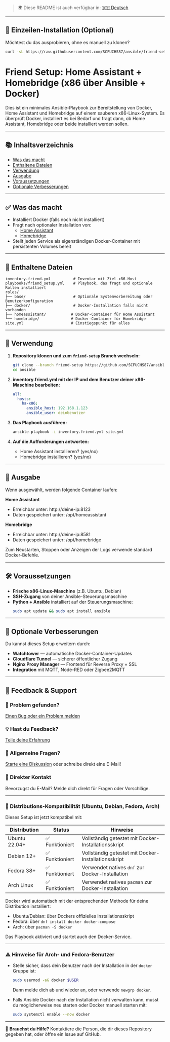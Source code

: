 > 🌍 Diese README ist auch verfügbar in: [🇩🇪 Deutsch](translations/readme.friendsetup.de.md)

---

## 🧩 Einzeilen-Installation (Optional)

Möchtest du das ausprobieren, ohne es manuell zu klonen?

```bash
curl -sL https://raw.githubusercontent.com/SCFUCHS87/ansible/friend-setup/install_friend_setup.sh | bash
```

# Friend Setup: Home Assistant + Homebridge (x86 über Ansible + Docker)

Dies ist ein minimales Ansible-Playbook zur Bereitstellung von Docker, Home Assistant und Homebridge auf einem sauberen x86-Linux-System. Es überprüft Docker, installiert es bei Bedarf und fragt dann, ob Home Assistant, Homebridge oder beide installiert werden sollen.

---

## 📚 Inhaltsverzeichnis
- [Was das macht](#was-das-macht)
- [Enthaltene Dateien](#enthaltene-dateien)
- [Verwendung](#verwendung)
- [Ausgabe](#ausgabe)
- [Voraussetzungen](#voraussetzungen)
- [Optionale Verbesserungen](#optionale-verbesserungen)

---

## ✅ Was das macht

- Installiert Docker (falls noch nicht installiert)
- Fragt nach optionaler Installation von:
  - [Home Assistant](https://www.home-assistant.io/)
  - [Homebridge](https://homebridge.io/)
- Stellt jeden Service als eigenständigen Docker-Container mit persistenten Volumes bereit

---

## 📁 Enthaltene Dateien

```
inventory.friend.yml          # Inventar mit Ziel-x86-Host
playbooks/friend_setup.yml    # Playbook, das fragt und optionale Rollen installiert
roles/
├── base/                     # Optionale Systemvorbereitung oder Benutzerkonfiguration
├── docker/                   # Docker-Installation falls nicht vorhanden
├── homeassistant/           # Docker-Container für Home Assistant
└── homebridge/              # Docker-Container für Homebridge
site.yml                     # Einstiegspunkt für alles
```

---

## 🚀 Verwendung

1. **Repository klonen und zum `friend-setup` Branch wechseln:**
   ```bash
   git clone --branch friend-setup https://github.com/SCFUCHS87/ansible.git
   cd ansible
   ```

2. **inventory.friend.yml mit der IP und dem Benutzer deiner x86-Maschine bearbeiten:**
   ```yaml
   all:
     hosts:
       ha-x86:
         ansible_host: 192.168.1.123
         ansible_user: deinbenutzer
   ```

3. **Das Playbook ausführen:**
   ```bash
   ansible-playbook -i inventory.friend.yml site.yml
   ```

4. **Auf die Aufforderungen antworten:**
   - Home Assistant installieren? (yes/no)
   - Homebridge installieren? (yes/no)

---

## 🧾 Ausgabe

Wenn ausgewählt, werden folgende Container laufen:

**Home Assistant**
- Erreichbar unter: http://deine-ip:8123
- Daten gespeichert unter: /opt/homeassistant

**Homebridge**  
- Erreichbar unter: http://deine-ip:8581
- Daten gespeichert unter: /opt/homebridge

Zum Neustarten, Stoppen oder Anzeigen der Logs verwende standard Docker-Befehle.

---

## 🛠 Voraussetzungen

- **Frische x86-Linux-Maschine** (z.B. Ubuntu, Debian)
- **SSH-Zugang** von deiner Ansible-Steuerungsmaschine
- **Python + Ansible** installiert auf der Steuerungsmaschine:
  ```bash
  sudo apt update && sudo apt install ansible
  ```

---

## 🧩 Optionale Verbesserungen

Du kannst dieses Setup erweitern durch:

- **Watchtower** — automatische Docker-Container-Updates
- **Cloudflare Tunnel** — sicherer öffentlicher Zugang
- **Nginx Proxy Manager** — Frontend für Reverse Proxy + SSL
- **Integration** mit MQTT, Node-RED oder Zigbee2MQTT

---

## 💬 Feedback & Support

### 🐛 Problem gefunden?
[Einen Bug oder ein Problem melden](https://github.com/SCFUCHS87/ansible/issues/new?labels=friend-setup&template=support-request.md)

### 💡 Hast du Feedback?
[Teile deine Erfahrung](https://github.com/SCFUCHS87/ansible/issues/new?labels=friend-setup&template=friend-feedback.md)

### 💬 Allgemeine Fragen?
[Starte eine Diskussion](https://github.com/SCFUCHS87/ansible/discussions) oder schreibe direkt eine E-Mail!

### 📧 Direkter Kontakt
Bevorzugst du E-Mail? Melde dich direkt für Fragen oder Vorschläge.

---

### 🐧 Distributions-Kompatibilität (Ubuntu, Debian, Fedora, Arch)

Dieses Setup ist jetzt kompatibel mit:

| Distribution   | Status  | Hinweise                                      |
|----------------|---------|-----------------------------------------------|
| Ubuntu 22.04+  | ✅ Funktioniert | Vollständig getestet mit Docker-Installationsskript |
| Debian 12+     | ✅ Funktioniert | Vollständig getestet mit Docker-Installationsskript |
| Fedora 38+     | ✅ Funktioniert | Verwendet natives `dnf` zur Docker-Installation |
| Arch Linux     | ✅ Funktioniert | Verwendet natives `pacman` zur Docker-Installation |

Docker wird automatisch mit der entsprechenden Methode für deine Distribution installiert:
- Ubuntu/Debian: über Dockers offizielles Installationsskript
- Fedora: über `dnf install docker docker-compose`
- Arch: über `pacman -S docker`

Das Playbook aktiviert und startet auch den Docker-Service.

---

### ⚠️ Hinweise für Arch- und Fedora-Benutzer

- Stelle sicher, dass dein Benutzer nach der Installation in der `docker` Gruppe ist:
  ```bash
  sudo usermod -aG docker $USER
  ```
  Dann melde dich ab und wieder an, oder verwende `newgrp docker`.

- Falls Ansible Docker nach der Installation nicht verwalten kann, musst du möglicherweise neu starten oder Docker manuell starten mit:
  ```bash
  sudo systemctl enable --now docker
  ```

---

💬 **Brauchst du Hilfe?**
Kontaktiere die Person, die dir dieses Repository gegeben hat, oder öffne ein Issue auf GitHub.
